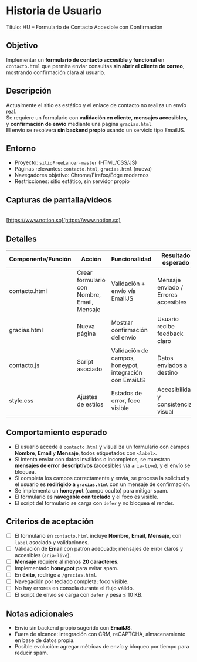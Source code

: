 # Historia de Usuario

Título: HU – Formulario de Contacto Accesible con Confirmación

## Objetivo

Implementar un **formulario de contacto accesible y funcional** en `contacto.html` que permita enviar consultas **sin abrir el cliente de correo**, mostrando confirmación clara al usuario.

## Descripción

Actualmente el sitio es estático y el enlace de contacto no realiza un envío real.  
Se requiere un formulario con **validación en cliente**, **mensajes accesibles**, y **confirmación de envío** mediante una página `gracias.html`.  
El envío se resolverá **sin backend propio** usando un servicio tipo EmailJS.

## Entorno

- Proyecto: `sitioFreeLancer-master` (HTML/CSS/JS)  
- Páginas relevantes: `contacto.html`, `gracias.html` (nueva)  
- Navegadores objetivo: Chrome/Firefox/Edge modernos  
- Restricciones: sitio estático, sin servidor propio

## Capturas de pantalla/videos

[](https://www.notion.so)  
[https://www.notion.so](https://www.notion.so)

## Detalles

| **Componente/Función** | **Acción** | **Funcionalidad** | **Resultado esperado** |
|-------------------------|------------|-------------------|-------------------------|
| contacto.html | Crear formulario con Nombre, Email, Mensaje | Validación + envío vía EmailJS | Mensaje enviado / Errores accesibles |
| gracias.html | Nueva página | Mostrar confirmación del envío | Usuario recibe feedback claro |
| contacto.js | Script asociado | Validación de campos, honeypot, integración con EmailJS | Datos enviados a destino |
| style.css | Ajustes de estilos | Estados de error, foco visible | Accesibilidad y consistencia visual |

## Comportamiento esperado

- El usuario accede a `contacto.html` y visualiza un formulario con campos **Nombre**, **Email** y **Mensaje**, todos etiquetados con `<label>`.
- Si intenta enviar con datos inválidos o incompletos, se muestran **mensajes de error descriptivos** (accesibles vía `aria-live`), y el envío se bloquea.
- Si completa los campos correctamente y envía, se procesa la solicitud y el usuario es **redirigido a `gracias.html`** con un mensaje de confirmación.
- Se implementa un **honeypot** (campo oculto) para mitigar spam.
- El formulario es **navegable con teclado** y el foco es visible.
- El script del formulario se carga con `defer` y no bloquea el render.

## Criterios de aceptación

- [ ] El formulario en `contacto.html` incluye **Nombre**, **Email**, **Mensaje**, con `label` asociado y validaciones.  
- [ ] Validación de **Email** con patrón adecuado; mensajes de error claros y accesibles (`aria-live`).  
- [ ] **Mensaje** requiere al menos **20 caracteres**.  
- [ ] Implementado **honeypot** para evitar spam.  
- [ ] En **éxito**, redirige a `/gracias.html`.  
- [ ] Navegación por teclado completa; foco visible.  
- [ ] No hay errores en consola durante el flujo válido.  
- [ ] El script de envío se carga con `defer` y pesa ≤ 10 KB.  

## Notas adicionales

- Envío sin backend propio sugerido con **EmailJS**.  
- Fuera de alcance: integración con CRM, reCAPTCHA, almacenamiento en base de datos propia.  
- Posible evolución: agregar métricas de envío y bloqueo por tiempo para reducir spam.
